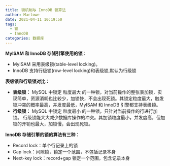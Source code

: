 ```yaml
---
title: 锁机制与 InnoDB 锁算法
author: Marlowe
date: 2021-04-11 10:19:50
tags: 
  - 锁
  - InnoDB
categories: 数据库
---
```

<!--more-->

**MyISAM 和 InnoDB 存储引擎使用的锁：**

* MyISAM 采用表级锁(table-level locking)。
* InnoDB 支持行级锁(row-level locking)和表级锁,默认为行级锁


**表级锁和行级锁对比：**

* **表级锁：** MySQL 中锁定 粒度最大 的一种锁，对当前操作的整张表加锁，实现简单，资源消耗也比较少，加锁快，不会出现死锁。其锁定粒度最大，触发锁冲突的概率最高，并发度最低，MyISAM 和 InnoDB 引擎都支持表级锁。
* **行级锁：** MySQL 中锁定 粒度最小 的一种锁，只针对当前操作的行进行加锁。 行级锁能大大减少数据库操作的冲突。其加锁粒度最小，并发度高，但加锁的开销也最大，加锁慢，会出现死锁。


**InnoDB 存储引擎的锁的算法有三种：**

* Record lock：单个行记录上的锁
* Gap lock：间隙锁，锁定一个范围，不包括记录本身
* Next-key lock：record+gap 锁定一个范围，包含记录本身